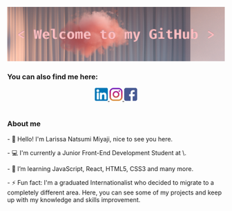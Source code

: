 ![welcome](https://github.com/larissamiyaji/larissamiyaji/blob/master/Imagens/covergithub.png)<br>

<h3>You can also find me here: </h3>
<div align="center">
    <a href="https://www.linkedin.com/in/larissamiyaji/" target="_blank">
        <img src="https://github.com/larissamiyaji/larissamiyaji/blob/master/Imagens/linkedin.png" heigth="30px" width="30px"   alt="LinkedIn - Larissa Miyaji">
    </a>
    <a href="https://www.instagram.com/larissamiyaji/" target="_blank">
        <img src="https://github.com/larissamiyaji/larissamiyaji/blob/master/Imagens/instagram.png" heigth="30px" width="30px"  alt="Instagram - Larissa Miyaji">
    </a>
    <a href="https://www.facebook.com/larissa.miyaji" target="_blank">
       <img src="https://github.com/larissamiyaji/larissamiyaji/blob/master/Imagens/facebook.png" heigth="30px" width="30px"    alt="Facebook - Larissa Miyaji">
    </a>
</div>
<br>

<h3>About me</h3>
<p> - 🙋 Hello! I'm Larissa Natsumi Miyaji, nice to see you here.</p>
<p> - 💻 I'm currently a Junior Front-End Development Student at \<Laboratoria\>. </p>
<p> - 🌱 I’m learning JavaScript, React, HTML5, CSS3 and many more.</p>
<p> - ⚡ Fun fact: I'm a graduated Internationalist who decided to migrate to a completely different area. Here, you can see some of my projects and keep up with my knowledge and skills improvement.</p>